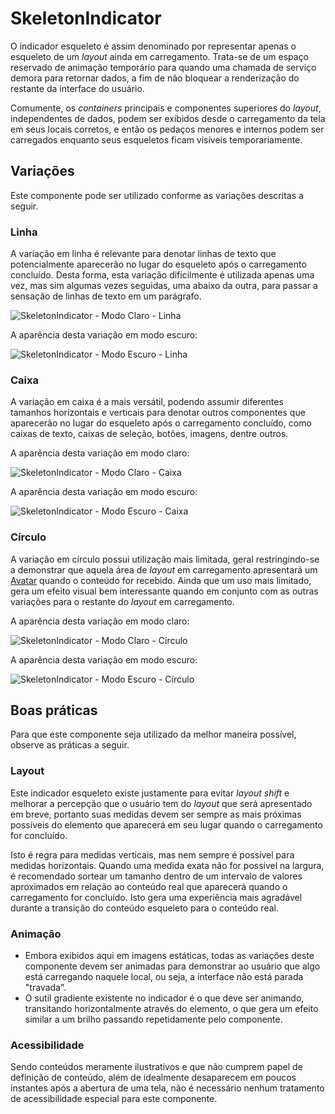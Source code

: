 # SkeletonIndicator

O indicador esqueleto é assim denominado por representar apenas o esqueleto de um _layout_ ainda em carregamento. Trata-se de um espaço reservado de animação temporário para quando uma chamada de serviço demora para retornar dados, a fim de não bloquear a renderização do restante da interface do usuário.

Comumente, os _containers_ principais e componentes superiores do _layout_, independentes de dados, podem ser exibidos desde o carregamento da tela em seus locais corretos, e então os pedaços menores e internos podem ser carregados enquanto seus esqueletos ficam visíveis temporariamente.

## Variações

Este componente pode ser utilizado conforme as variações descritas a seguir.

### Linha

A variação em linha é relevante para denotar linhas de texto que potencialmente aparecerão no lugar do esqueleto após o carregamento concluído. Desta forma, esta variação dificilmente é utilizada apenas uma vez, mas sim algumas vezes seguidas, uma abaixo da outra, para passar a sensação de linhas de texto em um parágrafo.

![SkeletonIndicator - Modo Claro - Linha](~@source/assets/images/component-skeletonindicator-light-line.png)

A aparência desta variação em modo escuro:

![SkeletonIndicator - Modo Escuro - Linha](~@source/assets/images/component-skeletonindicator-dark-line.png)

### Caixa

A variação em caixa é a mais versátil, podendo assumir diferentes tamanhos horizontais e verticais para denotar outros componentes que aparecerão no lugar do esqueleto após o carregamento concluído, como caixas de texto, caixas de seleção, botões, imagens, dentre outros.

A aparência desta variação em modo claro:

![SkeletonIndicator - Modo Claro - Caixa](~@source/assets/images/component-skeletonindicator-light-box.png)

A aparência desta variação em modo escuro:

![SkeletonIndicator - Modo Escuro - Caixa](~@source/assets/images/component-skeletonindicator-dark-box.png)

### Círculo

A variação em círculo possui utilização mais limitada, geral restringindo-se a demonstrar que aquela área de _layout_ em carregamento apresentará um [Avatar](./avatar.md) quando o conteúdo for recebido. Ainda que um uso mais limitado, gera um efeito visual bem interessante quando em conjunto com as outras variações para o restante do _layout_ em carregamento.

A aparência desta variação em modo claro:

![SkeletonIndicator - Modo Claro - Círculo](~@source/assets/images/component-skeletonindicator-light-circle.png)

A aparência desta variação em modo escuro:

![SkeletonIndicator - Modo Escuro - Círculo](~@source/assets/images/component-skeletonindicator-dark-circle.png)

## Boas práticas

Para que este componente seja utilizado da melhor maneira possível, observe as práticas a seguir.

### Layout

Este indicador esqueleto existe justamente para evitar _layout shift_ e melhorar a percepção que o usuário tem do _layout_ que será apresentado em breve, portanto suas medidas devem ser sempre as mais próximas possíveis do elemento que aparecerá em seu lugar quando o carregamento for concluído.

Isto é regra para medidas verticais, mas nem sempre é possível para medidas horizontais. Quando uma medida exata não for possível na largura, é recomendado sortear um tamanho dentro de um intervalo de valores aproximados em relação ao conteúdo real que aparecerá quando o carregamento for concluído. Isto gera uma experiência mais agradável durante a transição do conteúdo esqueleto para o conteúdo real.

### Animação

- Embora exibidos aqui em imagens estáticas, todas as variações deste componente devem ser animadas para demonstrar ao usuário que algo está carregando naquele local, ou seja, a interface não está parada "travada".
- O sutil gradiente existente no indicador é o que deve ser animando, transitando horizontalmente através do elemento, o que gera um efeito similar a um brilho passando repetidamente pelo componente.

### Acessibilidade

Sendo conteúdos meramente ilustrativos e que não cumprem papel de definição de conteúdo, além de idealmente desaparecem em poucos instantes após a abertura de uma tela, não é necessário nenhum tratamento de acessibilidade especial para este componente.
